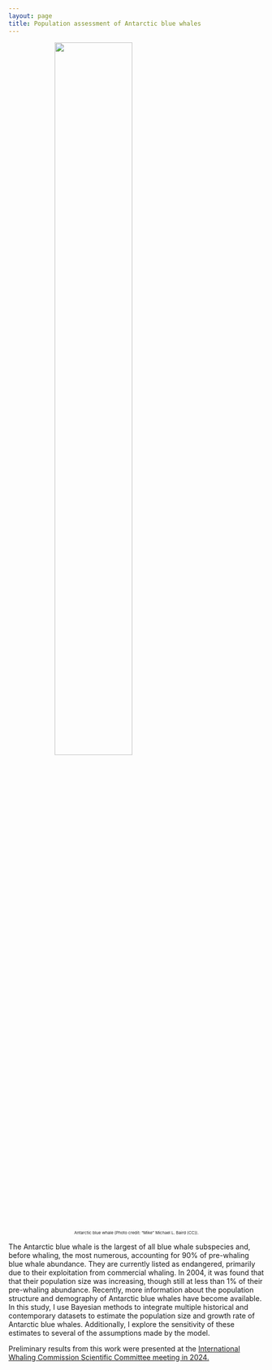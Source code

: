 ```yaml
---
layout: page
title: Population assessment of Antarctic blue whales
---
```

<figure align = "center">
  <img style="display: block; " src="https://zoer27.github.io/assets/img/ABWtail.jpg" width= "60%" align = "center">
  <figcaption style = "font-size:8px;">Antarctic blue whale (Photo credit: “Mike” Michael L. Baird (CC)).</figcaption>
</figure>

The Antarctic blue whale is the largest of all blue whale subspecies and, before whaling, the most numerous, accounting for 90% of pre-whaling blue whale abundance. They are currently listed as endangered, primarily due to their exploitation from commercial whaling. In 2004, it was found that that their population size was increasing, though still at less than 1% of their pre-whaling abundance. Recently, more information about the population structure and demography of Antarctic blue whales have become available. In this study, I use Bayesian methods to integrate multiple historical and contemporary datasets to estimate the population size and growth rate of Antarctic blue whales. Additionally, I explore the sensitivity of these estimates to several of the assumptions made by the model. 

Preliminary results from this work were presented at the [International Whaling Commission Scientific Committee meeting in 2024.](https://archive.iwc.int/pages/search.php?search=%21collection1873235)

